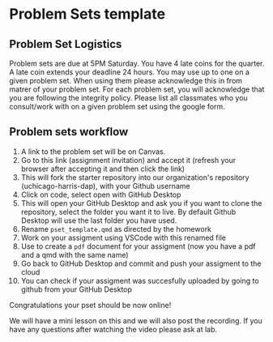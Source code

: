 # Problem Sets template

## Problem Set Logistics
Problem sets are due at 5PM Saturday. You have 4 late coins for the quarter. A late coin extends your deadline 24 hours. You may use up to one on a given problem set. When using them please acknowledge this in from matrer of your problem set. For each problem set, you will acknowledge that you are following the integrity policy. Please list all classmates who you consult/work with on a given problem set using the google form.

## Problem sets workflow

1. A link to the problem set will be on Canvas.
2. Go to this link (assignment invitation) and accept it (refresh your browser after accepting it and then click the link)
3. This will fork the starter repository into our organization's repository (uchicago-harris-dap), with your Github username
4. Click on code, select open with GitHub Desktop
5. This will open your GitHub Desktop and ask you if you want to clone the repository, select the folder you want it to live. By default Github Desktop will use the last folder you have used.
6. Rename `pset_template.qmd` as directed by the homework
7. Work on your assigment using VSCode with this renamed file
8. Use to create a `pdf` document for your assigment (now you have a pdf and a qmd with the same name)
9. Go back to GitHub Desktop and commit and push your assigment to the cloud
10. You can check if your assigment was succesfully uploaded by going to github from your GitHub Desktop

Congratulations your pset should be now online! 

We will have a mini lesson on this and we will also post the recording. If you have any questions after watching the video please ask at lab.
